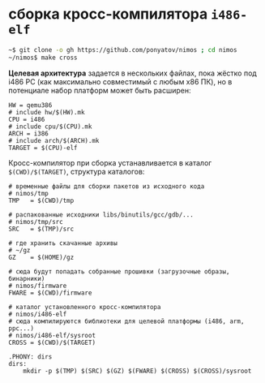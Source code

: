 # сборка кросс-компилятора `i486-elf`

```sh
~$ git clone -o gh https://github.com/ponyatov/nimos ; cd nimos
~/nimos$ make cross
```

**Целевая архитектура** задается в нескольких файлах, пока жёстко под i486 PC (как максимально совместимый с любым x86 ПК), но в потенциале набор платформ может быть расширен:

```make
HW = qemu386
# include hw/$(HW).mk
CPU = i486
# include cpu/$(CPU).mk
ARCH = i386
# include arch/$(ARCH).mk
TARGET = $(CPU)-elf
```

Кросс-компилятор при сборка устанавливается в каталог `$(CWD)/$(TARGET)`, структура каталогов:

```make
# временные файлы для сборки пакетов из исходного кода
# nimos/tmp
TMP   = $(CWD)/tmp

# распакованные исходники libs/binutils/gcc/gdb/...
# nimos/tmp/src
SRC   = $(TMP)/src

# где хранить скачанные архивы
# ~/gz
GZ    = $(HOME)/gz

# сюда будут попадать собранные прошивки (загрузочные образы, бинарники)
# nimos/firmware
FWARE = $(CWD)/firmware

# каталог установленного кросс-компилятора
# nimos/i486-elf
# сюда компилируются библиотеки для целевой платформы (i486, arm, ppc...)
# nimos/i486-elf/sysroot
CROSS = $(CWD)/$(TARGET)

.PHONY: dirs
dirs:
	mkdir -p $(TMP) $(SRC) $(GZ) $(FWARE) $(CROSS) $(CROSS)/sysroot
```
